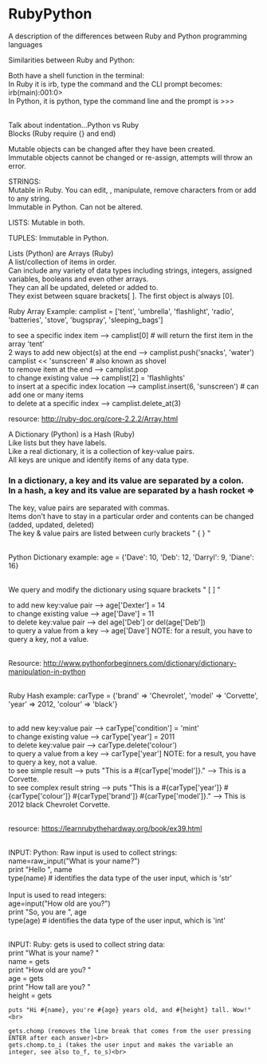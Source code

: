 # RubyPython
A description of the differences between Ruby and Python programming languages

Similarities between Ruby and Python:

Both have a shell function in the terminal:<br>
	In Ruby it is irb, type the command and the CLI prompt becomes: irb(main):001:0><br>
	In Python, it is python, type the command line and the prompt is >>><br><br>

Talk about indentation…Python vs Ruby<br>
Blocks (Ruby require {} and end)<br>


Mutable objects can be changed after they have been created.<br>
Immutable objects cannot be changed or re-assign, attempts will throw an error.<br>

STRINGS:<br>
Mutable in Ruby. You can edit, , manipulate, remove characters from or add to any string.<br>
Immutable in Python. Can not be altered.<br>

LISTS: Mutable in both.<br>

TUPLES: Immutable in Python.<br>


Lists (Python) are Arrays (Ruby)<br>
A list/collection of items in order.<br>
Can include any variety of data types including strings, integers, assigned variables, booleans and even other arrays.<br>
They can all be updated, deleted or added to.<br>
They exist between square brackets[ ]. The first object is always [0].<br>

Ruby Array Example: camplist = ['tent', 'umbrella', 'flashlight', 'radio', 'batteries', 'stove', 'bugspray', 'sleeping_bags']<br>

to see a specific index item -->            camplist[0] # will return the first item in the array 'tent'<br>
2 ways to add new object(s) at the end --> 	camplist.push('snacks', 'water')<br>
								                            camplist << 'sunscreen'  # also known as shovel<br>
to remove item at the end -->               camplist.pop<br>
to change existing value -->                camplist[2] = 'flashlights'<br>
to insert at a specific index location -->  camplist.insert(6, 'sunscreen') # can add one or many items<br>
to delete at a specific index -->           camplist.delete_at(3)<br>


resource: http://ruby-doc.org/core-2.2.2/Array.html<br>

A Dictionary (Python) is a Hash (Ruby)<br>
Like lists but they have labels.<br>
Like a real dictionary, it is a collection of key-value pairs. <br>
All keys are unique and identify items of any data type.<br>
<h3>In a dictionary, a key and its value are separated by a colon.<br>
In a hash, a key and its value are separated by a hash rocket =></h3>
The key, value pairs are separated with commas.<br>
Items don't have to stay in a particular order and contents can be changed (added, updated, deleted)<br>
The key & value pairs are listed between curly brackets " { } "<br><br>

Python Dictionary example: age = {'Dave': 10, 'Deb': 12, 'Darryl': 9, 'Diane': 16}<br><br>

We query and modify the dictionary using square brackets " [ ] "<br>

to add new key:value pair --> age['Dexter'] = 14<br>
to change existing value --> age['Dave'] = 11<br>
to delete key:value pair --> del age['Deb'] or del(age['Deb'])<br>
to query a value from a key --> age['Dave'] NOTE: for a result, you have to query a key, not a value.<br><br>

Resource: http://www.pythonforbeginners.com/dictionary/dictionary-manipulation-in-python<br><br>

Ruby Hash example: carType = {'brand' => 'Chevrolet', 'model' => 'Corvette', 'year' => 2012, 'colour' => 'black'}<br><br>

to add new key:value pair --> carType['condition'] = 'mint'<br>
to change existing value --> carType['year'] = 2011<br>
to delete key:value pair --> carType.delete('colour')<br>
to query a value from a key --> carType['year'] NOTE: for a result, you have to query a key, not a value.<br>
to see simple result --> puts "This is a #{carType['model']}." --> This is a Corvette.<br>
to see complex result string --> puts "This is a #{carType['year']} #{carType['colour']} #{carType['brand']} #{carType['model']}." --> This is 2012 black Chevrolet Corvette.<br><br>

resource: https://learnrubythehardway.org/book/ex39.html<br><br>

INPUT: Python: 	Raw input is used to collect strings:<br>
	name=raw_input("What is your name?")<br>
	print "Hello ", name<br>
	type(name) # identifies the data type of the user input, which is 'str'<br><br>
Input is used to read integers: <br>
	age=input("How old are you?")<br>
	print "So, you are ", age<br>
	type(age) # identifies the data type of the user input, which is 'int'<br><br>

INPUT: Ruby: gets is used to collect string data:<br>
	print "What is your name? "<br>
	name = gets<br>
	print "How old are you? "<br>
	age = gets<br>
	print "How tall are you? "<br>
	height = gets<br>
	
	puts "Hi #{name}, you're #{age} years old, and #{height} tall. Wow!"<br>

	gets.chomp (removes the line break that comes from the user pressing ENTER after each answer)<br>
	gets.chomp.to_i (takes the user input and makes the variable an integer, see also to_f, to_s)<br>

